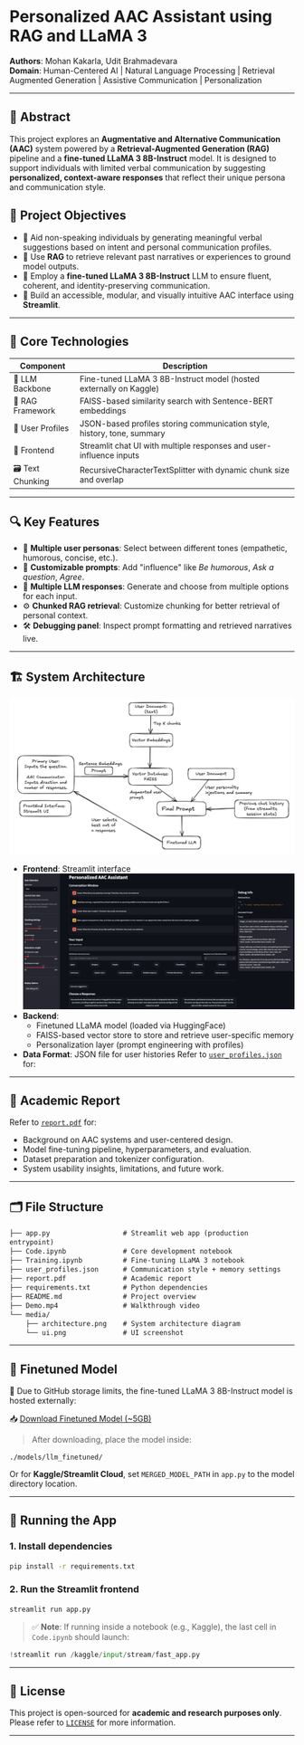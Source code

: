 # Personalized AAC Assistant using RAG and LLaMA 3

**Authors**: Mohan Kakarla, Udit Brahmadevara    
**Domain**: Human-Centered AI | Natural Language Processing | Retrieval Augmented Generation | Assistive Communication | Personalization  

---

## 🧠 Abstract

This project explores an **Augmentative and Alternative Communication (AAC)** system powered by a **Retrieval-Augmented Generation (RAG)** pipeline and a **fine-tuned LLaMA 3 8B-Instruct** model. It is designed to support individuals with limited verbal communication by suggesting **personalized, context-aware responses** that reflect their unique persona and communication style.



## 🎯 Project Objectives

- 🧠 Aid non-speaking individuals by generating meaningful verbal suggestions based on intent and personal communication profiles.
- 🔎 Use **RAG** to retrieve relevant past narratives or experiences to ground model outputs.
- 🤖 Employ a **fine-tuned LLaMA 3 8B-Instruct** LLM to ensure fluent, coherent, and identity-preserving communication.
- 🧩 Build an accessible, modular, and visually intuitive AAC interface using **Streamlit**.

---

## 🧰 Core Technologies

| Component             | Description                                                               |
|-----------------------|---------------------------------------------------------------------------|
| 🧠 LLM Backbone        | Fine-tuned LLaMA 3 8B-Instruct model (hosted externally on Kaggle)        |
| 🧩 RAG Framework       | FAISS-based similarity search with Sentence-BERT embeddings               |
| 📄 User Profiles       | JSON-based profiles storing communication style, history, tone, summary  |
| 💬 Frontend            | Streamlit chat UI with multiple responses and user-influence inputs       |
| 🗃️ Text Chunking       | RecursiveCharacterTextSplitter with dynamic chunk size and overlap        |

---

## 🔍 Key Features

- 👥 **Multiple user personas**: Select between different tones (empathetic, humorous, concise, etc.).
- 🧾 **Customizable prompts**: Add "influence" like *Be humorous*, *Ask a question*, *Agree*.
- 🔁 **Multiple LLM responses**: Generate and choose from multiple options for each input.
- ⚙️ **Chunked RAG retrieval**: Customize chunking for better retrieval of personal context.
- 🛠️ **Debugging panel**: Inspect prompt formatting and retrieved narratives live.

---
## 🏗️ System Architecture
![System Architecture](media/architecture.png) 
- **Frontend**: Streamlit interface
   ![UI Screenshot](media/ui.png)
- **Backend**:  
  - Finetuned LLaMA model (loaded via HuggingFace)  
  - FAISS-based vector store to store and retrieve user-specific memory  
  - Personalization layer (prompt engineering with profiles)  
- **Data Format**: JSON file for user histories Refer to [`user_profiles.json`](user_profiles.json) for:  

   
  

---
## 📄 Academic Report

Refer to [`report.pdf`](report.pdf) for:

- Background on AAC systems and user-centered design.
- Model fine-tuning pipeline, hyperparameters, and evaluation.
- Dataset preparation and tokenizer configuration.
- System usability insights, limitations, and future work.

---

## 🗂️ File Structure

```
├── app.py                  # Streamlit web app (production entrypoint)
├── Code.ipynb              # Core development notebook
├── Training.ipynb          # Fine-tuning LLaMA 3 notebook
├── user_profiles.json      # Communication style + memory settings
├── report.pdf              # Academic report
├── requirements.txt        # Python dependencies
├── README.md               # Project overview
├── Demo.mp4                # Walkthrough video
└── media/
    ├── architecture.png    # System architecture diagram
    └── ui.png              # UI screenshot
```

---

## 💾 Finetuned Model

🚨 Due to GitHub storage limits, the fine-tuned LLaMA 3 8B-Instruct model is hosted externally:

📥 [Download Finetuned Model (~5GB)](https://www.kaggle.com/datasets/mohankumarkakarla/finetuned/data)

> After downloading, place the model inside:

```
./models/llm_finetuned/
```

Or for **Kaggle/Streamlit Cloud**, set `MERGED_MODEL_PATH` in `app.py` to the model directory location.

---

## 🚀 Running the App

### 1. Install dependencies

```bash
pip install -r requirements.txt
```

### 2. Run the Streamlit frontend

```bash
streamlit run app.py
```

> ✅ **Note**: If running inside a notebook (e.g., Kaggle), the last cell in `Code.ipynb` should launch:

```python
!streamlit run /kaggle/input/stream/fast_app.py
```

---

## 📜 License

This project is open-sourced for **academic and research purposes only**. Please refer to [`LICENSE`](LICENSE) for more information.

---
